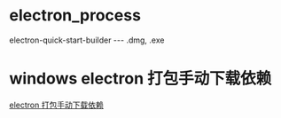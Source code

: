 # electron_process
electron-quick-start-builder --- .dmg, .exe

# windows electron 打包手动下载依赖
[electron 打包手动下载依赖](https://www.jianshu.com/p/a46b7108bc47)

